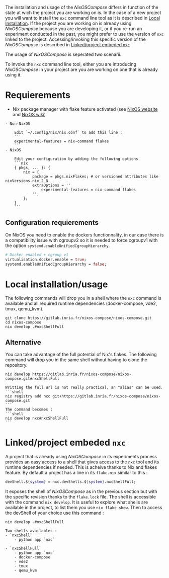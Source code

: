 The installation and usage of the _NixOSCompose_ differs in function of the state at wich the project you are working on is. In the case of a new project you will want to install the `nxc` command line tool as it is described in [Local Installation](local.md#local-installationusage). If the project you are working on is already using _NixOSCompose_ because you are developing it, or if you re-run an experiment conducted in the past, you might prefer to use the version of `nxc` linked to the project. Accessing/invoking this specific version of the _NixOSCompose_ is described in [Linked/project embeded `nxc`](local.md#linkedproject-embeded-nxc)


The usage of _NixOSCompose_ is seperated two scenarii.

To invoke the `nxc` command line tool, either you are introducing _NixOSCompose_ in your project are you are working on one that is already using it.

# Requierements

- Nix package manager with flake feature activated (see [NixOS website](https://nixos.org/download.html) and [NixOS wiki](https://nixos.wiki/wiki/Flakes#Installing_flakes))

```admonish note title="Quick note from NixOS wiki to activate flake feature"
- Non-NixOS

    Edit `~/.config/nix/nix.conf` to add this line :
    ```
    experimental-features = nix-command flakes
    ```
- NixOS

    Edit your configuration by adding the following options
    ```nix
    { pkgs, ... }: {
        nix = {
            package = pkgs.nixFlakes; # or versioned attributes like nixVersions.nix_2_8
            extraOptions = ''
                experimental-features = nix-command flakes
            '';
        };
    }
    ```
```

## Configuration requierements

On NixOS you need to enable the dockers functionnality, in our case there is a compatibility issue with cgroupv2 so it is needed to force cgroupv1 with the option `systemd.enableUnifiedCgroupHierarchy`.

```nix
# Docker enabled + cgroup v1
virtualisation.docker.enable = true;
systemd.enableUnifiedCgroupHierarchy = false;
```


# Local installation/usage

The following commands will drop you in a shell where the `nxc` command is available and all required runtime dependencies (docker-compose, vde2, tmux, qemu_kvm).

```shell
git clone https://gitlab.inria.fr/nixos-compose/nixos-compose.git
cd nixos-compose
nix develop .#nxcShellFull
```
## Alternative

You can take advantage of the full potential of Nix's flakes. The following command will drop you in the same shell without having to clone the repository.
```shell
nix develop https://gitlab.inria.fr/nixos-compose/nixos-compose.git#nxcShellFull
```

~~~admonish tip
Writting the full url is not really practical, an "alias" can be used.
```shell
nix registry add nxc git+https://gitlab.inria.fr/nixos-compose/nixos-compose.git
```
The command becomes :
```shell
nix develop nxc#nxcShellFull
```
~~~

# Linked/project embeded `nxc`

A project that is already using _NixOSCompose_ in its experiments process provides an easy access to a shell that gives access to the `nxc` tool and its runtime dependencies if needed. This is acheive thanks to Nix and flakes feature. By default a project has a line in its `flake.nix` similar to this :

```nix
devShell.${system} = nxc.devShells.${system}.nxcShellFull;
```

It exposes the shell of _NixOSCompose_ as in the previous section but with the specific revision thanks to the `flake.lock` file. The shell is accessible with the command `nix develop`. It is useful to explore what shells are available in the project, to list them you use `nix flake show`. Then to access the devShell of your choice use this command :

```shell
nix develop .#nxcShellFull
```

```admonish info
Two shells availables :
- `nxcShell`
    - python app `nxc`

- `nxcShellFull`
    - python app `nxc`
    - docker-compose
    - vde2
    - tmux
    - qemu_kvm
```

<!-- 

2 scenarii are possible, either you are working on a new project or you are on one already using _NixOSCompose_, in this latter case and if the `flake.nix` still contains this following line
If you are working on a project that already uses _NixOSCompose_ you should use the nxc provided with it, it will use the exact version of the tool used to build it, the one used for the project. It is recommended. Or you can use you own installation like described in part ##.

_NixOSCompose_, thanks to Nix package manager, does not always need to be installed in a classical way. In the case where you are picking up a project which is already using _NixOSCompose_ it should not be necessary to an installation. If instead you are starting a new project you need to do 


## 2 scenarios

Depending on you usage you will not need to follow the same installation procedure. Starting a new project requires to initialize de project

### 2 scenarii possible
Either you are going to create a new project or you are using a project that was produced by NixOSCompose
Shell Nix avec NXC disponible
```
nix shell
```



## 

```
git clone https://gitlab.inria.fr/nixos-compose/nixos-compose
cd nixos-compose
nix-shell
ou 
nix develop
ou
nix build
```

```
nxc --help
nxc --testBuild # ce serait interessé
``` -->